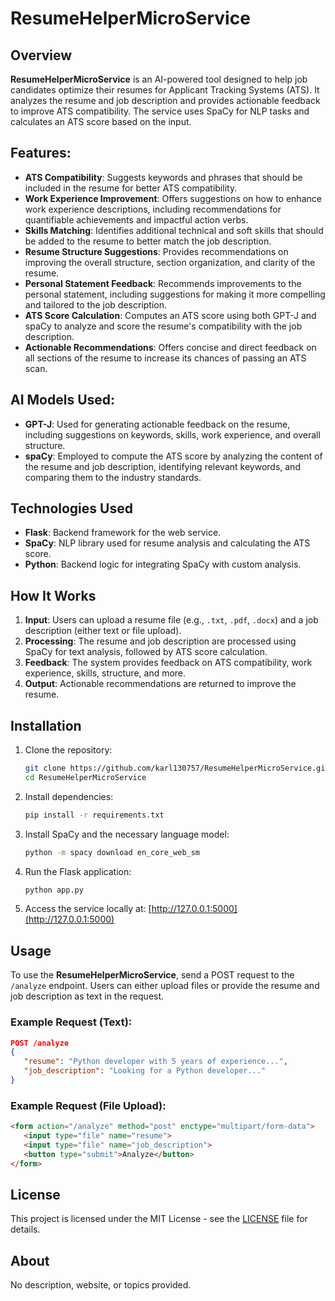 
# ResumeHelperMicroService

## Overview
**ResumeHelperMicroService** is an AI-powered tool designed to help job candidates optimize their resumes for Applicant Tracking Systems (ATS). It analyzes the resume and job description and provides actionable feedback to improve ATS compatibility. The service uses SpaCy for NLP tasks and calculates an ATS score based on the input.

## Features:
- **ATS Compatibility**: Suggests keywords and phrases that should be included in the resume for better ATS compatibility.
- **Work Experience Improvement**: Offers suggestions on how to enhance work experience descriptions, including recommendations for quantifiable achievements and impactful action verbs.
- **Skills Matching**: Identifies additional technical and soft skills that should be added to the resume to better match the job description.
- **Resume Structure Suggestions**: Provides recommendations on improving the overall structure, section organization, and clarity of the resume.
- **Personal Statement Feedback**: Recommends improvements to the personal statement, including suggestions for making it more compelling and tailored to the job description.
- **ATS Score Calculation**: Computes an ATS score using both GPT-J and spaCy to analyze and score the resume's compatibility with the job description.
- **Actionable Recommendations**: Offers concise and direct feedback on all sections of the resume to increase its chances of passing an ATS scan.

## AI Models Used:
- **GPT-J**: Used for generating actionable feedback on the resume, including suggestions on keywords, skills, work experience, and overall structure.
- **spaCy**: Employed to compute the ATS score by analyzing the content of the resume and job description, identifying relevant keywords, and comparing them to the industry standards.


## Technologies Used
- **Flask**: Backend framework for the web service.
- **SpaCy**: NLP library used for resume analysis and calculating the ATS score.
- **Python**: Backend logic for integrating SpaCy with custom analysis.



## How It Works
1. **Input**: Users can upload a resume file (e.g., `.txt`, `.pdf`, `.docx`) and a job description (either text or file upload).
2. **Processing**: The resume and job description are processed using SpaCy for text analysis, followed by ATS score calculation.
3. **Feedback**: The system provides feedback on ATS compatibility, work experience, skills, structure, and more.
4. **Output**: Actionable recommendations are returned to improve the resume.

## Installation
1. Clone the repository:
    ```bash
    git clone https://github.com/karl130757/ResumeHelperMicroService.git
    cd ResumeHelperMicroService
    ```
2. Install dependencies:
    ```bash
    pip install -r requirements.txt
    ```
3. Install SpaCy and the necessary language model:
    ```bash
    python -m spacy download en_core_web_sm
    ```
4. Run the Flask application:
    ```bash
    python app.py
    ```
5. Access the service locally at: [http://127.0.0.1:5000](http://127.0.0.1:5000)

## Usage
To use the **ResumeHelperMicroService**, send a POST request to the `/analyze` endpoint. Users can either upload files or provide the resume and job description as text in the request.

### Example Request (Text):
```json
POST /analyze
{
   "resume": "Python developer with 5 years of experience...",
   "job_description": "Looking for a Python developer..."
}
```

### Example Request (File Upload):
```html
<form action="/analyze" method="post" enctype="multipart/form-data">
   <input type="file" name="resume">
   <input type="file" name="job_description">
   <button type="submit">Analyze</button>
</form>
```

## License
This project is licensed under the MIT License - see the [LICENSE](LICENSE) file for details.

## About
No description, website, or topics provided.
